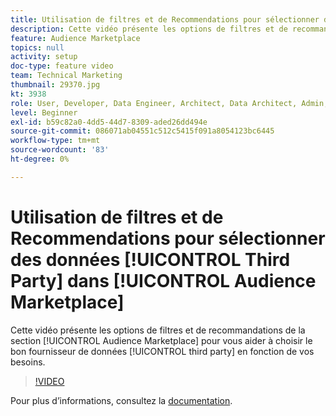 ```yaml
---
title: Utilisation de filtres et de Recommendations pour sélectionner des données tierces en Audience Marketplace
description: Cette vidéo présente les options de filtres et de recommandations de l’Audience Marketplace afin de vous aider à choisir le fournisseur de données tiers approprié pour vos besoins.
feature: Audience Marketplace
topics: null
activity: setup
doc-type: feature video
team: Technical Marketing
thumbnail: 29370.jpg
kt: 3938
role: User, Developer, Data Engineer, Architect, Data Architect, Admin, Leader
level: Beginner
exl-id: b59c82a0-4dd5-44d7-8309-aded26dd494e
source-git-commit: 086071ab04551c512c5415f091a8054123bc6445
workflow-type: tm+mt
source-wordcount: '83'
ht-degree: 0%

---
```


# Utilisation de filtres et de Recommendations pour sélectionner des données [!UICONTROL Third Party] dans [!UICONTROL Audience Marketplace]

Cette vidéo présente les options de filtres et de recommandations de la section [!UICONTROL Audience Marketplace] pour vous aider à choisir le bon fournisseur de données [!UICONTROL third party] en fonction de vos besoins.

>[!VIDEO](https://video.tv.adobe.com/v/29370/?quality=12)

Pour plus d’informations, consultez la [documentation](https://experienceleague.adobe.com/docs/audience-manager/user-guide/features/audience-marketplace/audience-marketplace-for-data-buyers/marketplace-data-buyers.html).

